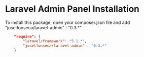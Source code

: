 # Laravel Admin Panel Installation

To install this package, open your composer.json file and add "joselfonseca/laravel-admin" : "0.3.*"

```json
    "require": {
        "laravel/framework": "5.1.*",
        "joselfonseca/laravel-admin" : "0.3.*"
    }
```
